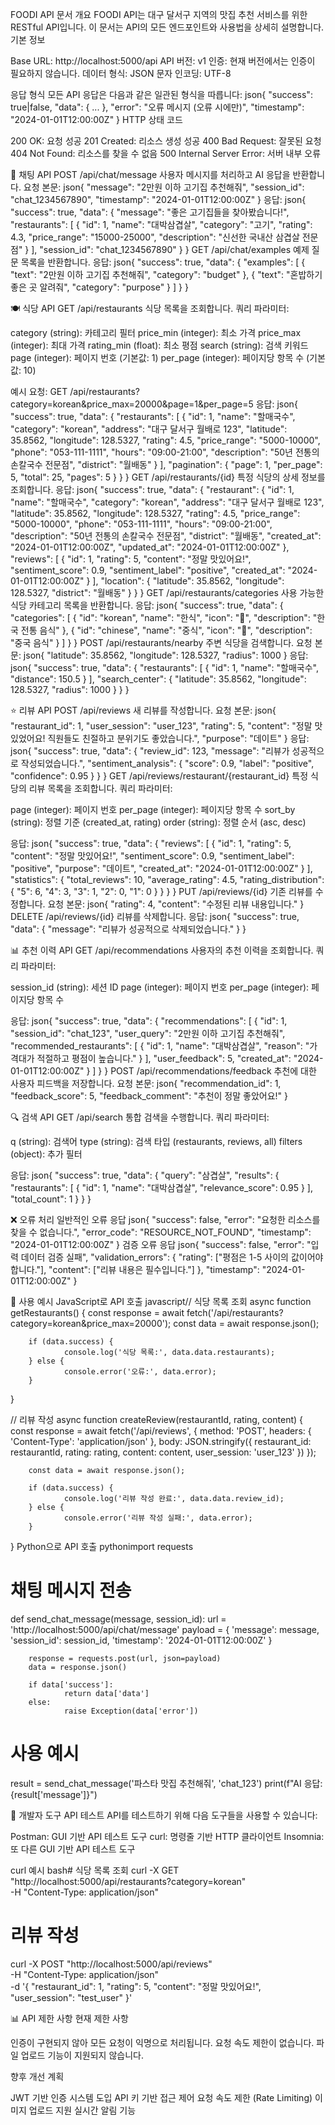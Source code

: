 FOODI API 문서
개요
FOODI API는 대구 달서구 지역의 맛집 추천 서비스를 위한 RESTful API입니다. 
이 문서는 API의 모든 엔드포인트와 사용법을 상세히 설명합니다.
기본 정보

Base URL: http://localhost:5000/api
API 버전: v1
인증: 현재 버전에서는 인증이 필요하지 않습니다.
데이터 형식: JSON
문자 인코딩: UTF-8

응답 형식
모든 API 응답은 다음과 같은 일관된 형식을 따릅니다:
json{
		"success": true|false,
		"data": { ... },
		"error": "오류 메시지 (오류 시에만)",
		"timestamp": "2024-01-01T12:00:00Z"
}
HTTP 상태 코드

200 OK: 요청 성공
201 Created: 리소스 생성 성공
400 Bad Request: 잘못된 요청
404 Not Found: 리소스를 찾을 수 없음
500 Internal Server Error: 서버 내부 오류


📱 채팅 API
POST /api/chat/message
사용자 메시지를 처리하고 AI 응답을 반환합니다.
요청 본문:
json{
		"message": "2만원 이하 고기집 추천해줘",
		"session_id": "chat_1234567890",
		"timestamp": "2024-01-01T12:00:00Z"
}
응답:
json{
		"success": true,
		"data": {
				"message": "좋은 고기집들을 찾아봤습니다!",
				"restaurants": [
						{
								"id": 1,
								"name": "대박삼겹살",
								"category": "고기",
								"rating": 4.3,
								"price_range": "15000-25000",
								"description": "신선한 국내산 삼겹살 전문점"
						}
				],
				"session_id": "chat_1234567890"
		}
}
GET /api/chat/examples
예제 질문 목록을 반환합니다.
응답:
json{
		"success": true,
		"data": {
				"examples": [
						{
								"text": "2만원 이하 고기집 추천해줘",
								"category": "budget"
						},
						{
								"text": "혼밥하기 좋은 곳 알려줘",
								"category": "purpose"
						}
				]
		}
}

🍽️ 식당 API
GET /api/restaurants
식당 목록을 조회합니다.
쿼리 파라미터:

category (string): 카테고리 필터
price_min (integer): 최소 가격
price_max (integer): 최대 가격
rating_min (float): 최소 평점
search (string): 검색 키워드
page (integer): 페이지 번호 (기본값: 1)
per_page (integer): 페이지당 항목 수 (기본값: 10)

예시 요청:
GET /api/restaurants?category=korean&price_max=20000&page=1&per_page=5
응답:
json{
		"success": true,
		"data": {
				"restaurants": [
						{
								"id": 1,
								"name": "할매국수",
								"category": "korean",
								"address": "대구 달서구 월배로 123",
								"latitude": 35.8562,
								"longitude": 128.5327,
								"rating": 4.5,
								"price_range": "5000-10000",
								"phone": "053-111-1111",
								"hours": "09:00-21:00",
								"description": "50년 전통의 손칼국수 전문점",
								"district": "월배동"
						}
				],
				"pagination": {
						"page": 1,
						"per_page": 5,
						"total": 25,
						"pages": 5
				}
		}
}
GET /api/restaurants/{id}
특정 식당의 상세 정보를 조회합니다.
응답:
json{
		"success": true,
		"data": {
				"restaurant": {
						"id": 1,
						"name": "할매국수",
						"category": "korean",
						"address": "대구 달서구 월배로 123",
						"latitude": 35.8562,
						"longitude": 128.5327,
						"rating": 4.5,
						"price_range": "5000-10000",
						"phone": "053-111-1111",
						"hours": "09:00-21:00",
						"description": "50년 전통의 손칼국수 전문점",
						"district": "월배동",
						"created_at": "2024-01-01T12:00:00Z",
						"updated_at": "2024-01-01T12:00:00Z"
				},
				"reviews": [
						{
								"id": 1,
								"rating": 5,
								"content": "정말 맛있어요!",
								"sentiment_score": 0.9,
								"sentiment_label": "positive",
								"created_at": "2024-01-01T12:00:00Z"
						}
				],
				"location": {
						"latitude": 35.8562,
						"longitude": 128.5327,
						"district": "월배동"
				}
		}
}
GET /api/restaurants/categories
사용 가능한 식당 카테고리 목록을 반환합니다.
응답:
json{
		"success": true,
		"data": {
				"categories": [
						{
								"id": "korean",
								"name": "한식",
								"icon": "🍚",
								"description": "한국 전통 음식"
						},
						{
								"id": "chinese",
								"name": "중식",
								"icon": "🥢",
								"description": "중국 음식"
						}
				]
		}
}
POST /api/restaurants/nearby
주변 식당을 검색합니다.
요청 본문:
json{
		"latitude": 35.8562,
		"longitude": 128.5327,
		"radius": 1000
}
응답:
json{
		"success": true,
		"data": {
				"restaurants": [
						{
								"id": 1,
								"name": "할매국수",
								"distance": 150.5
						}
				],
				"search_center": {
						"latitude": 35.8562,
						"longitude": 128.5327,
						"radius": 1000
				}
		}
}

⭐ 리뷰 API
POST /api/reviews
새 리뷰를 작성합니다.
요청 본문:
json{
		"restaurant_id": 1,
		"user_session": "user_123",
		"rating": 5,
		"content": "정말 맛있었어요! 직원들도 친절하고 분위기도 좋았습니다.",
		"purpose": "데이트"
}
응답:
json{
		"success": true,
		"data": {
				"review_id": 123,
				"message": "리뷰가 성공적으로 작성되었습니다.",
				"sentiment_analysis": {
						"score": 0.9,
						"label": "positive",
						"confidence": 0.95
				}
		}
}
GET /api/reviews/restaurant/{restaurant_id}
특정 식당의 리뷰 목록을 조회합니다.
쿼리 파라미터:

page (integer): 페이지 번호
per_page (integer): 페이지당 항목 수
sort_by (string): 정렬 기준 (created_at, rating)
order (string): 정렬 순서 (asc, desc)

응답:
json{
		"success": true,
		"data": {
				"reviews": [
						{
								"id": 1,
								"rating": 5,
								"content": "정말 맛있어요!",
								"sentiment_score": 0.9,
								"sentiment_label": "positive",
								"purpose": "데이트",
								"created_at": "2024-01-01T12:00:00Z"
						}
				],
				"statistics": {
						"total_reviews": 10,
						"average_rating": 4.5,
						"rating_distribution": {
								"5": 6,
								"4": 3,
								"3": 1,
								"2": 0,
								"1": 0
						}
				}
		}
}
PUT /api/reviews/{id}
기존 리뷰를 수정합니다.
요청 본문:
json{
		"rating": 4,
		"content": "수정된 리뷰 내용입니다."
}
DELETE /api/reviews/{id}
리뷰를 삭제합니다.
응답:
json{
		"success": true,
		"data": {
				"message": "리뷰가 성공적으로 삭제되었습니다."
		}
}

📊 추천 이력 API
GET /api/recommendations
사용자의 추천 이력을 조회합니다.
쿼리 파라미터:

session_id (string): 세션 ID
page (integer): 페이지 번호
per_page (integer): 페이지당 항목 수

응답:
json{
		"success": true,
		"data": {
				"recommendations": [
						{
								"id": 1,
								"session_id": "chat_123",
								"user_query": "2만원 이하 고기집 추천해줘",
								"recommended_restaurants": [
										{
												"id": 1,
												"name": "대박삼겹살",
												"reason": "가격대가 적절하고 평점이 높습니다."
										}
								],
								"user_feedback": 5,
								"created_at": "2024-01-01T12:00:00Z"
						}
				]
		}
}
POST /api/recommendations/feedback
추천에 대한 사용자 피드백을 저장합니다.
요청 본문:
json{
		"recommendation_id": 1,
		"feedback_score": 5,
		"feedback_comment": "추천이 정말 좋았어요!"
}

🔍 검색 API
GET /api/search
통합 검색을 수행합니다.
쿼리 파라미터:

q (string): 검색어
type (string): 검색 타입 (restaurants, reviews, all)
filters (object): 추가 필터

응답:
json{
		"success": true,
		"data": {
				"query": "삼겹살",
				"results": {
						"restaurants": [
								{
										"id": 1,
										"name": "대박삼겹살",
										"relevance_score": 0.95
								}
						],
						"total_count": 1
				}
		}
}

❌ 오류 처리
일반적인 오류 응답
json{
		"success": false,
		"error": "요청한 리소스를 찾을 수 없습니다.",
		"error_code": "RESOURCE_NOT_FOUND",
		"timestamp": "2024-01-01T12:00:00Z"
}
검증 오류 응답
json{
		"success": false,
		"error": "입력 데이터 검증 실패",
		"validation_errors": {
				"rating": ["평점은 1-5 사이의 값이어야 합니다."],
				"content": ["리뷰 내용은 필수입니다."]
		},
		"timestamp": "2024-01-01T12:00:00Z"
}

📝 사용 예시
JavaScript로 API 호출
javascript// 식당 목록 조회
async function getRestaurants() {
		const response = await fetch('/api/restaurants?category=korean&price_max=20000');
		const data = await response.json();
		
		if (data.success) {
				console.log('식당 목록:', data.data.restaurants);
		} else {
				console.error('오류:', data.error);
		}
}

// 리뷰 작성
async function createReview(restaurantId, rating, content) {
		const response = await fetch('/api/reviews', {
				method: 'POST',
				headers: {
						'Content-Type': 'application/json'
				},
				body: JSON.stringify({
						restaurant_id: restaurantId,
						rating: rating,
						content: content,
						user_session: 'user_123'
				})
		});
		
		const data = await response.json();
		
		if (data.success) {
				console.log('리뷰 작성 완료:', data.data.review_id);
		} else {
				console.error('리뷰 작성 실패:', data.error);
		}
}
Python으로 API 호출
pythonimport requests

# 채팅 메시지 전송
def send_chat_message(message, session_id):
		url = 'http://localhost:5000/api/chat/message'
		payload = {
				'message': message,
				'session_id': session_id,
				'timestamp': '2024-01-01T12:00:00Z'
		}
		
		response = requests.post(url, json=payload)
		data = response.json()
		
		if data['success']:
				return data['data']
		else:
				raise Exception(data['error'])

# 사용 예시
result = send_chat_message('파스타 맛집 추천해줘', 'chat_123')
print(f"AI 응답: {result['message']}")

🔧 개발자 도구
API 테스트
API를 테스트하기 위해 다음 도구들을 사용할 수 있습니다:

Postman: GUI 기반 API 테스트 도구
curl: 명령줄 기반 HTTP 클라이언트
Insomnia: 또 다른 GUI 기반 API 테스트 도구

curl 예시
bash# 식당 목록 조회
curl -X GET "http://localhost:5000/api/restaurants?category=korean" \
			-H "Content-Type: application/json"

# 리뷰 작성
curl -X POST "http://localhost:5000/api/reviews" \
			-H "Content-Type: application/json" \
			-d '{
				"restaurant_id": 1,
				"rating": 5,
				"content": "정말 맛있어요!",
				"user_session": "test_user"
			}'

📊 API 제한 사항
현재 제한 사항

인증이 구현되지 않아 모든 요청이 익명으로 처리됩니다.
요청 속도 제한이 없습니다.
파일 업로드 기능이 지원되지 않습니다.

향후 개선 계획

JWT 기반 인증 시스템 도입
API 키 기반 접근 제어
요청 속도 제한 (Rate Limiting)
이미지 업로드 지원
실시간 알림 기능
